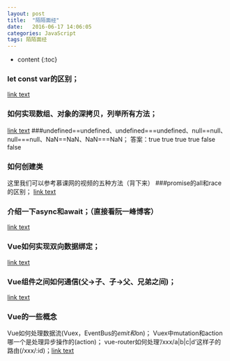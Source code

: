 ```yaml
---
layout: post
title:  "陌陌面经"
date:   2016-06-17 14:06:05
categories: JavaScript
tags: 陌陌面经
---
```


* content
{:toc}

### let const var的区别；
[link text](http://www.jianshu.com/p/4e9cd99ecbf5)
### 如何实现数组、对象的深拷贝，列举所有方法；
[link text](http://www.cnblogs.com/racyily/p/3532176.html)
###undefined==undefined、undefined===undefined、null==null、null===null、NaN==NaN、NaN===NaN；
答案：true true true true false false
### 如何创建类
这里我们可以参考慕课网的视频的五种方法（背下来）
###promise的all和race的区别；
[link text](https://segmentfault.com/a/1190000002928371#articleHeader5)
### 介绍一下async和await；（直接看阮一峰博客）
[link text](http://es6.ruanyifeng.com/#docs/async)
### Vue如何实现双向数据绑定；
[link text](https://segmentfault.com/a/1190000006599500)
### Vue组件之间如何通信(父->子、子->父、兄弟之间)；
[link text](http://www.jianshu.com/p/a473055076f1)
### Vue的一些概念
Vue如何处理数据流(Vuex，EventBus的$emit和$on)；
Vuex中mutation和action哪一个是处理异步操作的(action)；
vue-router如何处理’/xxx/a|b|c|d’这样子的路由(/xxx/:id)；[link text](https://router.vuejs.org/zh-cn/essentials/dynamic-matching.html)

